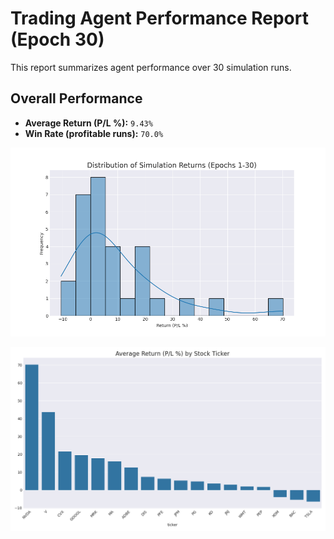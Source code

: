 # Trading Agent Performance Report (Epoch 30)

This report summarizes agent performance over 30 simulation runs.

## Overall Performance
- **Average Return (P/L %):** `9.43%`
- **Win Rate (profitable runs):** `70.0%`

![Returns Distribution](epoch_30_returns_distribution.png)

![Performance by Ticker](epoch_30_performance_by_ticker.png)

